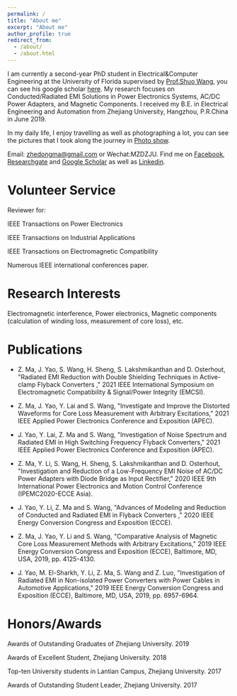 ```yaml
---
permalink: /
title: "About me"
excerpt: "About me"
author_profile: true
redirect_from: 
  - /about/
  - /about.html
---
```


I am currently a second-year PhD student in Electrical&Computer Engineering at the University of Florida supervised by [Prof.Shuo Wang](https://peeprlgator.github.io/Shuo.Wang/index.html), you can see his google scholar [here](https://scholar.google.com/citations?user=zvZUp70AAAAJ&hl=zh-CN). My research focuses on Conducted/Radiated EMI Solutions in Power Electronics Systems, AC/DC Power Adapters, and Magnetic Components. I received my B.E. in Electrical Engineering and Automation from Zhejiang University, Hangzhou, P.R.China in June 2019. 

In my daily life, I enjoy travelling as well as photographing a lot, you can see the pictures that I took along the journey in [Photo show](https://zhedongma.github.io/portfolio/).

Email: zhedongma@gmail.com or Wechat:MZDZJU. Find me on [Facebook](https://www.facebook.com/profile.php?id=100024571883628), [Researchgate](https://www.researchgate.net/profile/Zhedong_Ma2) and [Google Scholar](https://scholar.google.com/citations?hl=zh-CN&user=XkmTpQIAAAAJ) as well as [Linkedin](http://linkedin.com/in/zhedong-ma-5a9988164).

Volunteer Service
======
Reviewer for: 

IEEE Transactions on Power Electronics

IEEE Transactions on Industrial Applications

IEEE Transactions on Electromagnetic Compatibility

Numerous IEEE international conferences paper.

Research Interests
======
Electromagnetic interference, Power electronics, Magnetic components (calculation of winding loss, measurement of core loss), etc.

Publications
======
* Z. Ma, J. Yao,  S. Wang, H. Sheng, S. Lakshmikanthan and D. Osterhout, "Radiated EMI Reduction with Double Shielding Techniques in Active-clamp Flyback Converters
," 2021 IEEE International Symposium on Electromagnetic Compatibility & Signal/Power Integrity (EMCSI).

* Z. Ma, J. Yao, Y. Lai and S. Wang, "Investigate and Improve the Distorted Waveforms for Core Loss Measurement with Arbitrary Excitations," 2021 IEEE Applied Power Electronics Conference and Exposition (APEC).

* J. Yao, Y. Lai, Z. Ma and S. Wang, "Investigation of Noise Spectrum and Radiated EMI in High Switching Frequency Flyback Converters," 2021 IEEE Applied Power Electronics Conference and Exposition (APEC).

* Z. Ma, Y. Li, S. Wang, H. Sheng, S. Lakshmikanthan and D. Osterhout, "Investigation and Reduction of a Low-Frequency EMI Noise of AC/DC Power Adapters with Diode Bridge as Input Rectifier," 2020 IEEE 9th International Power Electronics and Motion Control Conference (IPEMC2020-ECCE Asia).

* J. Yao, Y. Li, Z. Ma and S. Wang, "Advances of Modeling and Reduction of Conducted and Radiated EMI in Flyback Converters
," 2020 IEEE Energy Conversion Congress and Exposition (ECCE).

* Z. Ma, J. Yao, Y. Li and S. Wang, "Comparative Analysis of Magnetic Core Loss Measurement Methods with Arbitrary Excitations," 2019 IEEE Energy Conversion Congress and Exposition (ECCE), Baltimore, MD, USA, 2019, pp. 4125-4130.

* J. Yao, M. El-Sharkh, Y. Li, Z. Ma, S. Wang and Z. Luo, "Investigation of Radiated EMI in Non-isolated Power Converters with Power Cables in Automotive Applications," 2019 IEEE Energy Conversion Congress and Exposition (ECCE), Baltimore, MD, USA, 2019, pp. 6957-6964.

Honors/Awards
======
Awards of Outstanding Graduates of Zhejiang University. 2019

Awards of Excellent Student, Zhejiang University. 2018

Top-ten University students in Lantian Campus, Zhejiang University. 2017

Awards of Outstanding Student Leader, Zhejiang University. 2017



